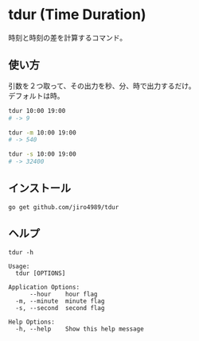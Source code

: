 # tdur (Time Duration)

時刻と時刻の差を計算するコマンド。

## 使い方

引数を２つ取って、その出力を秒、分、時で出力するだけ。  
デフォルトは時。

```bash
tdur 10:00 19:00
# -> 9

tdur -m 10:00 19:00
# -> 540

tdur -s 10:00 19:00
# -> 32400
```

## インストール

`go get github.com/jiro4989/tdur`

## ヘルプ

`tdur -h`

    Usage:
      tdur [OPTIONS]

    Application Options:
          --hour    hour flag
      -m, --minute  minute flag
      -s, --second  second flag

    Help Options:
      -h, --help    Show this help message

